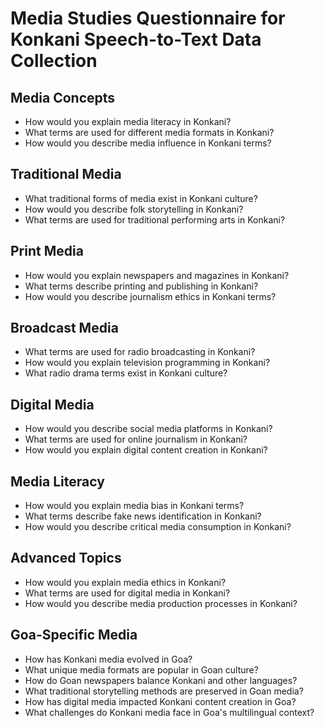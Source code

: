 # Media Studies Questionnaire for Konkani Speech-to-Text Data Collection

## Media Concepts

- How would you explain media literacy in Konkani?
- What terms are used for different media formats in Konkani?
- How would you describe media influence in Konkani terms?

## Traditional Media

- What traditional forms of media exist in Konkani culture?
- How would you describe folk storytelling in Konkani?
- What terms are used for traditional performing arts in Konkani?

## Print Media

- How would you explain newspapers and magazines in Konkani?
- What terms describe printing and publishing in Konkani?
- How would you describe journalism ethics in Konkani terms?

## Broadcast Media

- What terms are used for radio broadcasting in Konkani?
- How would you explain television programming in Konkani?
- What radio drama terms exist in Konkani culture?

## Digital Media

- How would you describe social media platforms in Konkani?
- What terms are used for online journalism in Konkani?
- How would you explain digital content creation in Konkani?

## Media Literacy

- How would you explain media bias in Konkani terms?
- What terms describe fake news identification in Konkani?
- How would you describe critical media consumption in Konkani?

## Advanced Topics

- How would you explain media ethics in Konkani?
- What terms are used for digital media in Konkani?
- How would you describe media production processes in Konkani?

## Goa-Specific Media

- How has Konkani media evolved in Goa?
- What unique media formats are popular in Goan culture?
- How do Goan newspapers balance Konkani and other languages?
- What traditional storytelling methods are preserved in Goan media?
- How has digital media impacted Konkani content creation in Goa?
- What challenges do Konkani media face in Goa's multilingual context?

